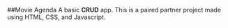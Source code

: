 ##Movie Agenda
A basic **CRUD** app. This is a paired partner project made using HTML, CSS, and Javascript.
